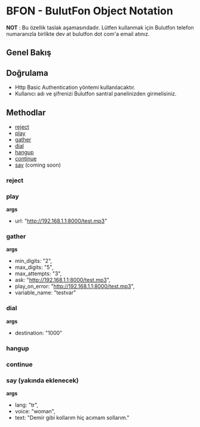 # BFON - BulutFon Object Notation

**NOT** : Bu özellik taslak aşamasındadır. Lütfen kullanmak için Bulutfon telefon numaranızla birlikte dev at bulutfon dot com'a email atınız.

## Genel Bakış
## Doğrulama

* Http Basic Authentication yöntemi kullanılacaktır.
* Kullanıcı adı ve şifrenizi Bulutfon santral panelinizden girmelisiniz.

## Methodlar

* [reject](#reject)
* [play](#play)
* [gather](#gather)
* [dial](#dial)
* [hangup](#hangup)
* [continue](#continue)
* [say](#say) (coming soon)

### reject

### play

**args**

* url: "http://192.168.1.1:8000/test.mp3"

### gather

**args**

* min_digits: "2",
* max_digits: "5",
* max_attempts: "3",
* ask: "http://192.168.1.1:8000/test.mp3",
* play_on_error: "http://192.168.1.1:8000/test.mp3",
* variable_name: "testvar"

### dial

**args**

* destination: "1000"

### hangup

### continue

### say (yakında eklenecek)

**args**

* lang: "tr",
* voice: "woman",
* text: "Demir gibi kollarım hiç acımam sollarım."

